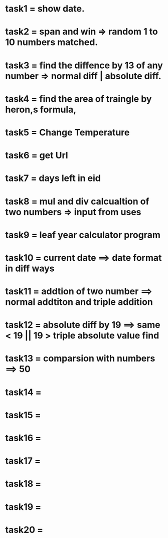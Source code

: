 # task1 = show date.
# task2 = span and win => random 1 to 10 numbers matched.
# task3 = find the diffence by 13 of any number => normal diff | absolute diff.
# task4 = find the area of traingle by heron,s formula,
# task5 = Change Temperature
# task6 = get Url
# task7 = days left in eid
# task8 = mul and div calcualtion of two numbers => input from uses
# task9 = leaf year calculator program
# task10 = current date ==> date format in diff ways
# task11 = addtion of two number ==> normal addtiton and triple addition
# task12 = absolute diff by 19 ==>  same < 19 || 19 > triple absolute value find
# task13 = comparsion with numbers ==> 50
# task14 = 
# task15 = 
# task16 = 
# task17 = 
# task18 = 
# task19 = 
# task20 = 
